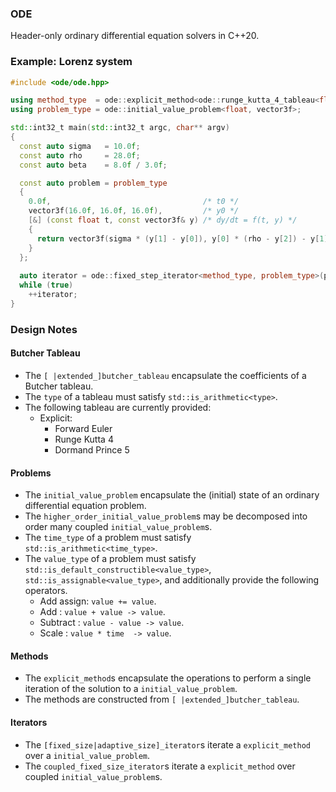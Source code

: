### ODE
Header-only ordinary differential equation solvers in C++20.

### Example: Lorenz system
```cpp
#include <ode/ode.hpp>

using method_type  = ode::explicit_method<ode::runge_kutta_4_tableau<float>>;
using problem_type = ode::initial_value_problem<float, vector3f>;

std::int32_t main(std::int32_t argc, char** argv)
{
  const auto sigma   = 10.0f;
  const auto rho     = 28.0f;
  const auto beta    = 8.0f / 3.0f;

  const auto problem = problem_type
  {
    0.0f,                                  /* t0 */
    vector3f(16.0f, 16.0f, 16.0f),         /* y0 */         
    [&] (const float t, const vector3f& y) /* dy/dt = f(t, y) */
    {
      return vector3f(sigma * (y[1] - y[0]), y[0] * (rho - y[2]) - y[1], y[0] * y[1] - beta * y[2]);
    }
  };
  
  auto iterator = ode::fixed_step_iterator<method_type, problem_type>(problem, 1.0f /* h */);
  while (true)
    ++iterator;
}
```

### Design Notes

#### Butcher Tableau
- The `[ |extended_]butcher_tableau` encapsulate the coefficients of a Butcher tableau. 
- The `type` of a tableau must satisfy `std::is_arithmetic<type>`.
- The following tableau are currently provided:
  - Explicit:
    - Forward Euler
    - Runge Kutta 4
    - Dormand Prince 5

#### Problems
- The `initial_value_problem` encapsulate the (initial) state of an ordinary differential equation problem.
- The `higher_order_initial_value_problem`s may be decomposed into order many coupled `initial_value_problem`s.
- The `time_type`  of a problem must satisfy `std::is_arithmetic<time_type>`.
- The `value_type` of a problem must satisfy `std::is_default_constructible<value_type>`, `std::is_assignable<value_type>`, and additionally provide the following operators.
  - Add assign: `value += value`.
  - Add       : `value + value -> value`.
  - Subtract  : `value - value -> value`.
  - Scale     : `value * time  -> value`.

#### Methods
- The `explicit_method`s encapsulate the operations to perform a single iteration of the solution to a `initial_value_problem`.
- The methods are constructed from `[ |extended_]butcher_tableau`.

#### Iterators
- The `[fixed_size|adaptive_size]_iterator`s iterate a `explicit_method` over a       `initial_value_problem`.
- The `coupled_fixed_size_iterator`s         iterate a `explicit_method` over coupled `initial_value_problem`s.